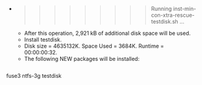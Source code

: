 * >>>>>>>>> Running inst-min-con-xtra-rescue-testdisk.sh ...
  * After this operation, 2,921 kB of additional disk space will be used.
  * Install testdisk.
  * Disk size = 4635132K. Space Used = 3684K. Runtime = 00:00:00:32.
  * The following NEW packages will be installed:
  ```bash
fuse3 ntfs-3g testdisk
  ```
